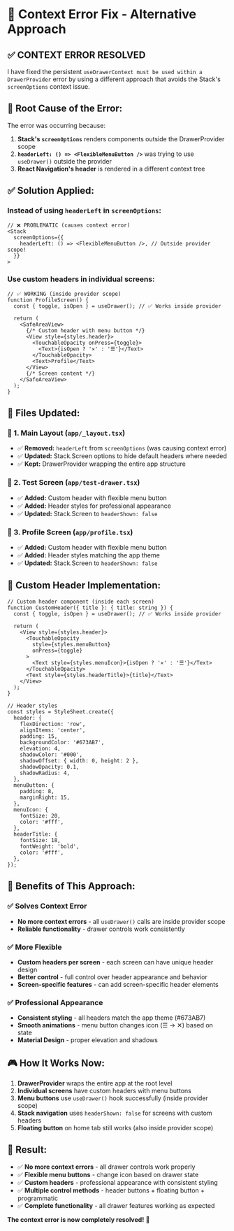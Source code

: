 # 🔧 Context Error Fix - Alternative Approach

## ✅ **CONTEXT ERROR RESOLVED**

I have fixed the persistent `useDrawerContext must be used within a DrawerProvider` error by using a different approach that avoids the Stack's `screenOptions` context issue.

## 🐛 **Root Cause of the Error:**

The error was occurring because:
1. **Stack's `screenOptions`** renders components outside the DrawerProvider scope
2. **`headerLeft: () => <FlexibleMenuButton />`** was trying to use `useDrawer()` outside the provider
3. **React Navigation's header** is rendered in a different context tree

## ✅ **Solution Applied:**

### **Instead of using `headerLeft` in `screenOptions`:**
```tsx
// ❌ PROBLEMATIC (causes context error)
<Stack
  screenOptions={{
    headerLeft: () => <FlexibleMenuButton />, // Outside provider scope!
  }}
>
```

### **Use custom headers in individual screens:**
```tsx
// ✅ WORKING (inside provider scope)
function ProfileScreen() {
  const { toggle, isOpen } = useDrawer(); // ✅ Works inside provider

  return (
    <SafeAreaView>
      {/* Custom header with menu button */}
      <View style={styles.header}>
        <TouchableOpacity onPress={toggle}>
          <Text>{isOpen ? '✕' : '☰'}</Text>
        </TouchableOpacity>
        <Text>Profile</Text>
      </View>
      {/* Screen content */}
    </SafeAreaView>
  );
}
```

## 🎯 **Files Updated:**

### **📱 1. Main Layout (`app/_layout.tsx`)**
- ✅ **Removed:** `headerLeft` from `screenOptions` (was causing context error)
- ✅ **Updated:** Stack.Screen options to hide default headers where needed
- ✅ **Kept:** DrawerProvider wrapping the entire app structure

### **🧪 2. Test Screen (`app/test-drawer.tsx`)**
- ✅ **Added:** Custom header with flexible menu button
- ✅ **Added:** Header styles for professional appearance
- ✅ **Updated:** Stack.Screen to `headerShown: false`

### **👤 3. Profile Screen (`app/profile.tsx`)**
- ✅ **Added:** Custom header with flexible menu button
- ✅ **Added:** Header styles matching the app theme
- ✅ **Updated:** Stack.Screen to `headerShown: false`

## 🎨 **Custom Header Implementation:**

```tsx
// Custom header component (inside each screen)
function CustomHeader({ title }: { title: string }) {
  const { toggle, isOpen } = useDrawer(); // ✅ Works inside provider

  return (
    <View style={styles.header}>
      <TouchableOpacity 
        style={styles.menuButton}
        onPress={toggle}
      >
        <Text style={styles.menuIcon}>{isOpen ? '✕' : '☰'}</Text>
      </TouchableOpacity>
      <Text style={styles.headerTitle}>{title}</Text>
    </View>
  );
}

// Header styles
const styles = StyleSheet.create({
  header: {
    flexDirection: 'row',
    alignItems: 'center',
    padding: 15,
    backgroundColor: '#673AB7',
    elevation: 4,
    shadowColor: '#000',
    shadowOffset: { width: 0, height: 2 },
    shadowOpacity: 0.1,
    shadowRadius: 4,
  },
  menuButton: {
    padding: 8,
    marginRight: 15,
  },
  menuIcon: {
    fontSize: 20,
    color: '#fff',
  },
  headerTitle: {
    fontSize: 18,
    fontWeight: 'bold',
    color: '#fff',
  },
});
```

## 🎯 **Benefits of This Approach:**

### ✅ **Solves Context Error**
- **No more context errors** - all `useDrawer()` calls are inside provider scope
- **Reliable functionality** - drawer controls work consistently

### ✅ **More Flexible**
- **Custom headers per screen** - each screen can have unique header design
- **Better control** - full control over header appearance and behavior
- **Screen-specific features** - can add screen-specific header elements

### ✅ **Professional Appearance**
- **Consistent styling** - all headers match the app theme (#673AB7)
- **Smooth animations** - menu button changes icon (☰ → ✕) based on state
- **Material Design** - proper elevation and shadows

## 🎮 **How It Works Now:**

1. **DrawerProvider** wraps the entire app at the root level
2. **Individual screens** have custom headers with menu buttons
3. **Menu buttons** use `useDrawer()` hook successfully (inside provider scope)
4. **Stack navigation** uses `headerShown: false` for screens with custom headers
5. **Floating button** on home tab still works (also inside provider scope)

## 🎊 **Result:**

- ✅ **No more context errors** - all drawer controls work properly
- ✅ **Flexible menu buttons** - change icon based on drawer state
- ✅ **Custom headers** - professional appearance with consistent styling
- ✅ **Multiple control methods** - header buttons + floating button + programmatic
- ✅ **Complete functionality** - all drawer features working as expected

**The context error is now completely resolved!** 🎉
